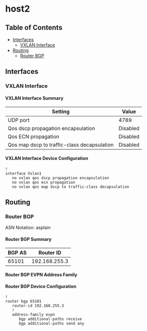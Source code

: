 # host2

## Table of Contents

- [Interfaces](#interfaces)
  - [VXLAN Interface](#vxlan-interface)
- [Routing](#routing)
  - [Router BGP](#router-bgp)

## Interfaces

### VXLAN Interface

#### VXLAN Interface Summary

| Setting | Value |
| ------- | ----- |
| UDP port | 4789 |
| Qos dscp propagation encapsulation | Disabled |
| Qos ECN propagation | Disabled |
| Qos map dscp to traffic-class decapsulation | Disabled |

#### VXLAN Interface Device Configuration

```eos
!
interface Vxlan1
   no vxlan qos dscp propagation encapsulation
   no vxlan qos ecn propagation
   no vxlan qos map dscp to traffic-class decapsulation
```

## Routing

### Router BGP

ASN Notation: asplain

#### Router BGP Summary

| BGP AS | Router ID |
| ------ | --------- |
| 65101 | 192.168.255.3 |

#### Router BGP EVPN Address Family

#### Router BGP Device Configuration

```eos
!
router bgp 65101
   router-id 192.168.255.3
   !
   address-family evpn
      bgp additional-paths receive
      bgp additional-paths send any
```
